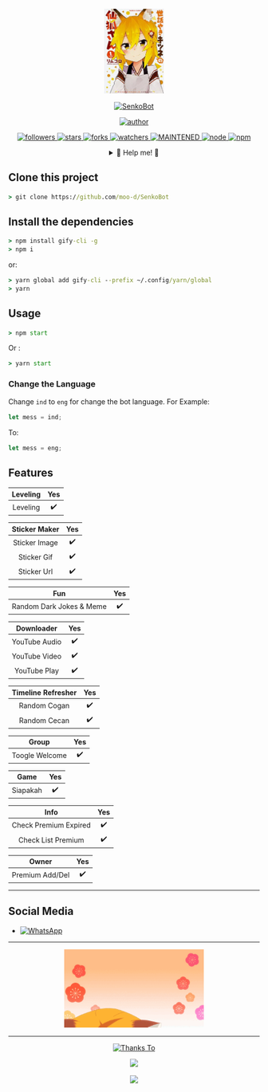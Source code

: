 <p align="center">
  <a href="/">
    <img src="./lib/GitMedia/senkobot.jpg" width="120">
  </a>
</p>
<p align="center">
  <a href="/">
    <img title="SenkoBot" src="https://img.shields.io/badge/-SENKOBOT-green?colorA=%23ff0000&colorB=%23017e40&style=for-the-badge">
  </a>
</p>
<p align="center">
  <a href="https://github.com/moo-d">
    <img title="author" src="https://img.shields.io/badge/author-nazwa-orange?style=for-the-badge&logo=github">
  </a>
</p>
<p align="center">
  <a href="https://github.com/moo-d/followers">
    <img title="followers" src="https://img.shields.io/github/followers/moo-d">
  </a>
  <a href="https://github.com/moo-d/senkobot/stargazers">
    <img title="stars" src="https://img.shields.io/github/stars/moo-d/SenkoBot">
  </a>
  <a href="https://github.com/moo-d/SenkoBot/network/members">
    <img title="forks" src="https://img.shields.io/github/forks/moo-d/SenkoBot">
  </a>
  <a href="https://github.com/moo-d/SenkoBot/watchers">
    <img title="watchers" src="https://img.shields.io/github/watchers/moo-d/SenkoBot">
  </a>
  <a href="/">
    <img title="MAINTENED" src="https://img.shields.io/badge/maintened%3F-yes-brightgreen">
  </a>
  <a href="/">
    <img title="node" src="https://img.shields.io/badge/node->=12.20.2-brightgreen"
  </a>
  <a href="/">
    <img title="npm" src="https://img.shields.io/badge/npm->=6.14.11-green">
  </a>
</p>
<div align="center">
  <details>
    <summary>🍥 Help me! 🍥</summary>

 &nbsp;

 <p>
 <a href="https://www.buymeacoffee.com/moodyID">
 <img title="Buy Me A Coffee" src="https://www.buymeacoffee.com/assets/img/custom_images/orange_img.png">
 </a>
 </p>

 <p>
 <a href="https://trakteer.id/moody">
 <img title="Trakteer" src="https://button.ibnux.net/trakteer/moody.png" width="128">
 </a>
 </p>

  </details>
</div>

## Clone this project

```cmd
> git clone https://github.com/moo-d/SenkoBot
```

## Install the dependencies

```cmd
> npm install gify-cli -g
> npm i
```

or:

```cmd
> yarn global add gify-cli --prefix ~/.config/yarn/global
> yarn
```

## Usage

```cmd
> npm start
```

Or :

```cmd
> yarn start
```

### Change the Language

Change `ind` to `eng` for change the bot language. For Example:

```js
let mess = ind;
```

To:

```js
let mess = eng;
```

## Features

| Leveling | Yes |
|:--------:|:---:|
| Leveling | ✔️  |

| Sticker Maker | Yes |
|:-------------:|:---:|
| Sticker Image | ✔️  |
| Sticker Gif   | ✔️  |
| Sticker Url   | ✔️  |

|           Fun            | Yes |
|:------------------------:|:---:|
| Random Dark Jokes & Meme | ✔️  |

|   Downloader   | Yes |
|:--------------:|:---:|
| YouTube Audio  | ✔️  |
| YouTube Video  | ✔️  |
| YouTube Play   | ✔️  |

| Timeline Refresher | Yes |
|:------------------:|:---:|
| Random Cogan       | ✔️  |
| Random Cecan       | ✔️  |

|     Group      | Yes |
|:--------------:|:---:|
| Toogle Welcome | ✔️  |

|   Game   | Yes |
|:--------:|:---:|
| Siapakah | ✔️  |

|         Info          | Yes |
|:---------------------:|:---:|
| Check Premium Expired | ✔️  |
| Check List Premium    | ✔️  |

|      Owner      | Yes |
|:---------------:|:---:|
| Premium Add/Del | ✔️  |

---

## Social Media

* <a href="https://chat.whatsapp.com/LAlD7OVteHeJ7fPY9eIuiw"><img alt="WhatsApp" src="https://img.shields.io/badge/WhatsApp%20Group-25D366?style=for-the-badge&logo=whatsapp&logoColor=white"/></a>

---

<p align="center">
  <img src="/lib/GitMedia/senko-san.gif" width="280">
</p>

---

<p align="center">
  <a href="/">
    <img title="Thanks To" src="https://img.shields.io/badge/-THANKS%20TO-0b778a?style=for-the-badge">
  </a>
</p>
<p align="center">
  <a href="https://github.com/open-wa/wa-automate-nodejs">
    <img src="https://img.shields.io/badge/-%40OPEN--WA%2FWA--AUTOMATE--NODEJS-000?style=flat-square&logo=github">
  </a>
</p>
<p align="center">
  <a href="https://github.com/SlavyanDesu">
    <img src="https://img.shields.io/badge/-SLAVYANDESU-000?style=flat-square&logo=github"
  </a>
</p>
